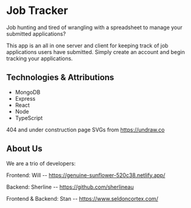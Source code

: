 # Job Tracker

Job hunting and tired of wrangling with a spreadsheet to manage your submitted applications?

This app is an all in one server and client for keeping track of job applications users have submitted. Simply create an account and begin tracking your applications.

## Technologies & Attributions

- MongoDB 
- Express 
- React
- Node
- TypeScript

404 and under construction page SVGs from https://undraw.co

## About Us
We are a trio of developers:

Frontend: Will -- https://genuine-sunflower-520c38.netlify.app/

Backend: Sherline -- https://github.com/sherlineau

Frontend & Backend: Stan -- https://www.seldoncortex.com/


